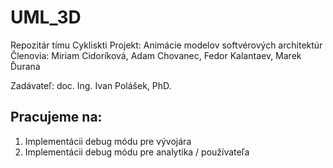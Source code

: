 # UML_3D
Repozitár tímu Cykliskti
Projekt: Animácie modelov softvérových architektúr
Členovia: Miriam Cidoríková, Adam Chovanec, Fedor Kalantaev, Marek Ďurana

Zadávateľ: doc. Ing. Ivan Polášek, PhD.
## **Pracujeme na:**
1. Implementácii debug módu pre vývojára
2. Implementácii debug módu pre analytika / používateľa
